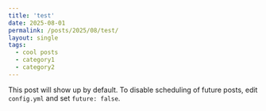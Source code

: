 ```yaml
---
title: 'test'
date: 2025-08-01
permalink: /posts/2025/08/test/
layout: single
tags:
  - cool posts
  - category1
  - category2
---
```


This post will show up by default. To disable scheduling of future posts, edit `config.yml` and set `future: false`. 
